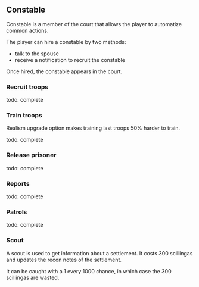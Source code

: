 ## Constable

Constable is a member of the court that allows the player to automatize common actions.

The player can hire a constable by two methods: 

* talk to the spouse
* receive a notification to recruit the constable

Once hired, the constable appears in the court.

### Recruit troops

todo: complete

### Train troops

Realism upgrade option makes training last troops 50% harder to train.

todo: complete

### Release prisoner

todo: complete

### Reports

todo: complete

### Patrols

todo: complete

### Scout

A scout is used to get information about a settlement. 
It costs 300 scillingas and updates the recon notes of the settlement.

It can be caught with a 1 every 1000 chance, in which case the 300 scillingas
are wasted.
